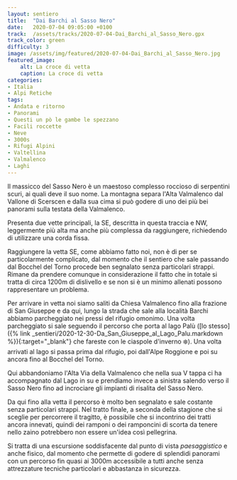 ```yaml
---
layout: sentiero
title:  "Dai Barchi al Sasso Nero"
date:   2020-07-04 09:05:00 +0100
track:  /assets/tracks/2020-07-04-Dai_Barchi_al_Sasso_Nero.gpx
track_color: green
difficulty: 3
image: /assets/img/featured/2020-07-04-Dai_Barchi_al_Sasso_Nero.jpg
featured_image:
    alt: La croce di vetta
    caption: La croce di vetta
categories:
- Italia
- Alpi Retiche
tags:
- Andata e ritorno
- Panorami
- Questi un pò le gambe le spezzano
- Facili roccette
- Neve
- 3000s
- Rifugi Alpini
- Valtellina
- Valmalenco
- Laghi
---
```


Il massicco del Sasso Nero è un maestoso complesso roccioso di serpentini scuri, ai quali deve il suo nome. La montagna separa l'Alta Valmalenco dal Vallone di Scerscen e dalla sua cima si può godere di uno dei più bei panorami sulla testata della Valmalenco.

Presenta due vette principali, la SE, descritta in questa traccia e NW, leggermente più alta ma anche più complessa da raggiungere, richiedendo di utilizzare una corda fissa.

Raggiungere la vetta SE, come abbiamo fatto noi, non è di per se particolarmente complicato, dal momento che il sentiero che sale passando dal Bocchel del Torno procede ben segnalato senza particolari strappi. Rimane da prendere comunque in considerazione il fatto che in totale si tratta di circa 1200m di dislivello e se non si è un minimo allenati possono rappresentare un problema.

Per arrivare in vetta noi siamo saliti da Chiesa Valmalenco fino alla frazione di San Giuseppe e da qui, lungo la strada che sale alla località Barchi abbiamo parcheggiato nei pressi del rifugio omonimo.
Una volta parcheggiato si sale seguendo il percorso che porta al lago Palù ([lo stesso]({% link _sentieri/2020-12-30-Da_San_Giuseppe_al_Lago_Palu.markdown %}){:target="_blank"} che fareste con le ciaspole d'inverno :snowflake:). Una volta arrivati al lago si passa prima dal rifugio, poi dall'Alpe Roggione e poi su ancora fino al Bocchel del Torno.

Qui abbandoniamo l'Alta Via della Valmalenco che nella sua V tappa ci ha accompagnato dal Lago in su e prendiamo invece a sinistra salendo verso il Sasso Nero fino ad incrociare gli impianti di risalita del Sasso Nero.

Da qui fino alla vetta il percorso è molto ben segnalato e sale costante senza particolari strappi. Nel tratto finale, a seconda della stagione che si sceglie per percorrere il tragitto, è possibile che si incontrino dei tratti ancora innevati, quindi dei ramponi o dei ramponcini di scorta da tenere nello zaino potrebbero non essere un'idea così pellegrina.

Si tratta di una escursione soddisfacente dal punto di vista _paesaggistico_ e anche fisico, dal momento che permette di godere di splendidi panorami con un percorso fin quasi ai 3000m accessibile a tutti anche senza attrezzature tecniche particolari e abbastanza in sicurezza.
